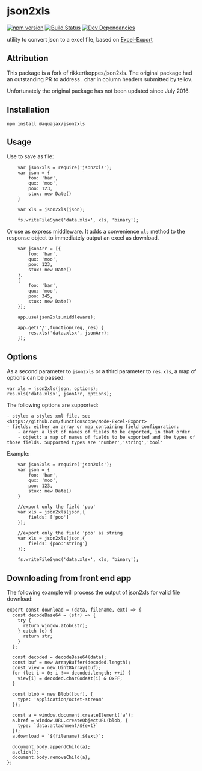 json2xls
========

[![npm version](https://badge.fury.io/js/%40aquajax%2Fjson2xls.svg)](https://badge.fury.io/js/%40aquajax%2Fjson2xls)
[![Build Status](https://travis-ci.org/ge-hall/json2xls.svg?branch=master)](https://travis-ci.org/ge-hall/json2xls)
[![Dev Dependancies](https://david-dm.org/ge-hall/json2xls.svg)](https://david-dm.org/ge-hall/json2xls.svg)

utility to convert json to a excel file, based on [Excel-Export](https://github.com/functionscope/Node-Excel-Export)

Attribution
-----------

This package is a fork of rikkertkoppes/json2xls. The original package had an outstanding PR to address . char in column headers
submitted by teliov.

Unfortunately the original package has not been updated since July 2016.


Installation
------------

    npm install @aquajax/json2xls

Usage
------

Use to save as file:

```
    var json2xls = require('json2xls');
    var json = {
        foo: 'bar',
        qux: 'moo',
        poo: 123,
        stux: new Date()
    }

    var xls = json2xls(json);

    fs.writeFileSync('data.xlsx', xls, 'binary');
```
Or use as express middleware. It adds a convenience `xls` method to the response object to immediately output an excel as download.

```
    var jsonArr = [{
        foo: 'bar',
        qux: 'moo',
        poo: 123,
        stux: new Date()
    },
    {
        foo: 'bar',
        qux: 'moo',
        poo: 345,
        stux: new Date()
    }];

    app.use(json2xls.middleware);

    app.get('/',function(req, res) {
        res.xls('data.xlsx', jsonArr);
    });
```
Options
-------

As a second parameter to `json2xls` or a third parameter to `res.xls`, a map of options can be passed:

    var xls = json2xls(json, options);
    res.xls('data.xlsx', jsonArr, options);

The following options are supported:

    - style: a styles xml file, see <https://github.com/functionscope/Node-Excel-Export>
    - fields: either an array or map containing field configuration:
        - array: a list of names of fields to be exported, in that order
        - object: a map of names of fields to be exported and the types of those fields. Supported types are 'number','string','bool'

Example:

```
    var json2xls = require('json2xls');
    var json = {
        foo: 'bar',
        qux: 'moo',
        poo: 123,
        stux: new Date()
    }

    //export only the field 'poo'
    var xls = json2xls(json,{
        fields: ['poo']
    });

    //export only the field 'poo' as string
    var xls = json2xls(json,{
        fields: {poo:'string'}
    });

    fs.writeFileSync('data.xlsx', xls, 'binary');
```

Downloading from front end app
------------------------------

The following example will process the output of json2xls for valid file download:

```
export const download = (data, filename, ext) => {
  const decodeBase64 = (str) => {
    try {
      return window.atob(str);
    } catch (e) {
      return str;
    }
  };

  const decoded = decodeBase64(data);
  const buf = new ArrayBuffer(decoded.length);
  const view = new Uint8Array(buf);
  for (let i = 0; i !== decoded.length; ++i) {
    view[i] = decoded.charCodeAt(i) & 0xFF;
  }

  const blob = new Blob([buf], {
    type: 'application/octet-stream'
  });

  const a = window.document.createElement('a');
  a.href = window.URL.createObjectURL(blob, {
    type: `data:attachment/${ext}`
  });
  a.download = `${filename}.${ext}`;

  document.body.appendChild(a);
  a.click();
  document.body.removeChild(a);
};
```